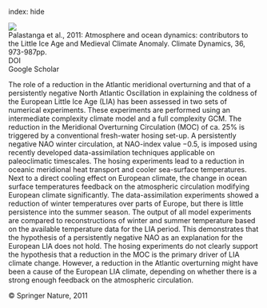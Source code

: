 index: hide

<div class="Citation">
    <div class="Citation-thumb CitationThumb-linked"  data-href="https://doi.org/10.1007/s00382-010-0751-0">
      <img src="https://static.claimspace.cloud/climate-study-static/refs/thumbs/10/Palastanga_et_al_2011-thumb.png" />
    </div>

  <div class="Citation-body">
    <div class="Citation-text">Palastanga et al., 2011: Atmosphere and ocean dynamics: contributors to the Little Ice Age and Medieval Climate Anomaly. <span class="Article-journal">Climate Dynamics, </span><span class="Article-volume">36, </span>973-987pp.</div>
    <div class="Citation-links">
      <div class="CitationLink" data-href="https://doi.org/10.1007/s00382-010-0751-0">
        <div class="CitationLink-icon CitationLink-Doi"></div>
        <div class="CitationLink-text">DOI</div>
      </div>
      <div class="CitationLink" data-href="https://scholar.google.com/scholar?q=10.1007/s00382-010-0751-0">
        <div class="CitationLink-icon CitationLink-Scholar"></div>
        <div class="CitationLink-text">Google Scholar</div>
      </div>
    </div>
  </div>
</div>

The role of a reduction in the Atlantic meridional overturning and that of a persistently negative North Atlantic Oscillation in explaining the coldness of the European Little Ice Age (LIA) has been assessed in two sets of numerical experiments. These experiments are performed using an intermediate complexity climate model and a full complexity GCM. The reduction in the Meridional Overturning Circulation  (MOC) of ca. 25% is triggered by a conventional fresh-water hosing set-up. A persistently negative NAO winter circulation, at NAO-index value −0.5, is imposed using recently developed data-assimilation techniques applicable on paleoclimatic timescales. The hosing experiments lead to a reduction in oceanic meridional heat transport and cooler sea-surface temperatures. Next to a direct cooling effect on European climate, the change in ocean surface temperatures feedback on the atmospheric circulation modifying European climate significantly. The data-assimilation experiments showed a reduction of winter temperatures over parts of Europe, but there is little persistence into the summer season. The output of all model experiments are compared to reconstructions of winter and summer temperature based on the available temperature data for the LIA period. This demonstrates that the hypothesis of a persistently negative NAO as an explanation for the European LIA does not hold. The hosing experiments do not clearly support the hypothesis that a reduction in the MOC is the primary driver of LIA climate change. However, a reduction in the Atlantic overturning might have been a cause of the European LIA climate, depending on whether there is a strong enough feedback on the atmospheric circulation.

<div class="Citation-copy">
&copy; Springer Nature, 2011
</div>